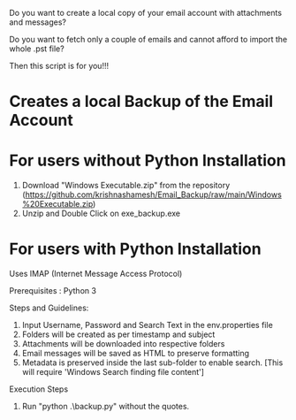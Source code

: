 Do you want to create a local copy of your email account with attachments and messages?

Do you want to fetch only a couple of emails and cannot afford to import the whole .pst file?

Then this script is for you!!!

# Creates a local Backup of the Email Account

# For users without Python Installation

1. Download "Windows Executable.zip" from the repository (https://github.com/krishnashamesh/Email_Backup/raw/main/Windows%20Executable.zip)
2. Unzip and Double Click on exe_backup.exe

# For users with Python Installation

Uses IMAP (Internet Message Access Protocol)

Prerequisites : Python 3

Steps and Guidelines:
1. Input Username, Password and Search Text in the env.properties file
2. Folders will be created as per timestamp and subject
3. Attachments will be downloaded into respective folders
4. Email messages will be saved as HTML to preserve formatting
5. Metadata is preserved inside the last sub-folder to enable search. [This will require 'Windows Search finding file content']

Execution Steps
1. Run "python .\backup.py" without the quotes.
